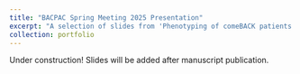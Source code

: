 ```yaml
---
title: "BACPAC Spring Meeting 2025 Presentation"
excerpt: "A selection of slides from 'Phenotyping of comeBACK patients with Modic changes using MRI, MRS, and serum cytokine'<br><br><img src='/images/bacpac1.png'>"
collection: portfolio
---
```


Under construction! Slides will be added after manuscript publication.
